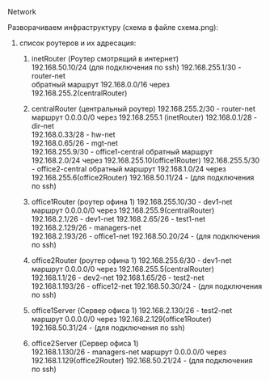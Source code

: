 Network  

Разворачиваем инфраструктуру (схема в файле схема.png):  
1. список роутеров и их адресация:  
   1. inetRouter (Роутер смотрящий в интернет)  
      192.168.50.10/24 (для подключения по ssh)
      192.168.255.1/30  - router-net  
        обратный маршрут 192.168.0.0/16 через 192.168.255.2(centralRouter)  

   2. centralRouter (центральный роутер)
      192.168.255.2/30 - router-net
        маршрут 0.0.0.0/0 через 192.168.255.1 (inetRouter)
      192.168.0.1/28 - dir-net  
      192.168.0.33/28 - hw-net  
      192.168.0.65/26 - mgt-net  
      192.168.255.9/30 - office1-central
        обратный маршрут 192.168.2.0/24 через 192.168.255.10(office1Router)
      192.168.255.5/30 - office2-central
        обратный маршрут 192.168.1.0/24 через 192.168.255.6(office2Router)
      192.168.50.11/24 - (для подключения по ssh)

   3. office1Router (роутер офина 1)
      192.168.255.10/30 - dev1-net
        маршрут 0.0.0.0/0 через 192.168.255.9(centralRouter)  
      192.168.2.1/26 - dev1-net
      192.168.2.65/26 - test1-net
      192.168.2.129/26 - managers-net   
      192.168.2.193/26 - office1-net
      192.168.50.20/24 - (для подключения по ssh)

    4. office2Router (роутер офина 1)
      192.168.255.6/30 - dev1-net
        маршрут 0.0.0.0/0 через 192.168.255.5(centralRouter)  
      192.168.1.1/26 - dev2-net
      192.168.1.65/26 - test2-net  
      192.168.1.193/26 - office12-net
      192.168.50.30/24 - (для подключения по ssh)

   5. office1Server (Сервер офиса 1)
      192.168.2.130/26 - test2-net
        маршрут 0.0.0.0/0 через 192.168.2.129(office1Router)
      192.168.50.31/24 - (для подключения по ssh)

   6. office2Server (Сервер офиса 1)  
      192.168.1.130/26 - managers-net
        маршрут 0.0.0.0/0 через 192.168.1.129(office2Router)
      192.168.50.21/24 - (для подключения по ssh)
